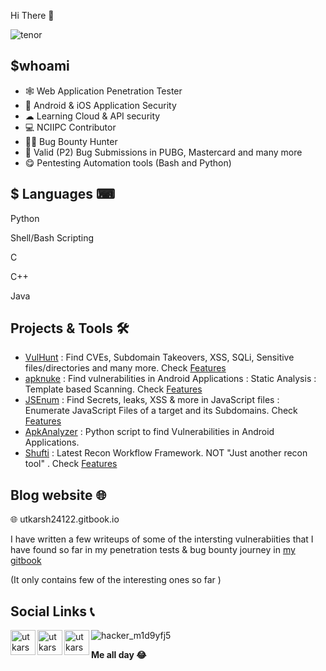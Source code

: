 Hi There 👋 

![tenor](https://user-images.githubusercontent.com/54320208/119721278-9a63e600-be88-11eb-8be0-6c1e6fe120f0.gif)

<h2> $whoami </h2>

- 🕸 Web Application Penetration Tester
- 📱 Android & iOS Application Security
- ☁ Learning Cloud & API security
- 💻 NCIIPC Contributor
- 🐱‍👤 Bug Bounty Hunter
- 🐼 Valid (P2) Bug Submissions in PUBG, Mastercard and many more
- 😋 Pentesting Automation tools (Bash and Python)

### <h2> $ Languages ⌨ </h2> 


Python  

Shell/Bash Scripting  

C 

C++  

Java 

### <h2> Projects & Tools 🛠 </h2>  

- [VulHunt](https://github.com/utkarsh24122/VulnHunt) : Find CVEs, Subdomain Takeovers, XSS, SQLi, Sensitive files/directories and many more. Check [Features](https://github.com/utkarsh24122/VulnHunt#features-)
- [apknuke](https://github.com/utkarsh24122/apknuke) : Find vulnerabilities in Android Applications : Static Analysis : Template based Scanning. Check [Features](https://github.com/utkarsh24122/apknuke#features-)
- [JSEnum](https://github.com/utkarsh24122/JSEnum) : Find Secrets, leaks, XSS & more in JavaScript files : Enumerate JavaScript Files of a target and its Subdomains. Check [Features](https://github.com/utkarsh24122/JSEnum#features)
- [ApkAnalyzer](https://github.com/utkarsh24122/ApkAnalyzer) : Python script to find Vulnerabilities in Android Applications.
- [Shufti](https://github.com/utkarsh24122/Shufti) : Latest Recon Workflow Framework. NOT "Just another recon tool" . Check [Features](https://github.com/utkarsh24122/Shufti#features)

### <h2> Blog website 🌐</h2> 

🌐 utkarsh24122.gitbook.io

I have written a few writeups of some of the intersting vulnerabiities that I have found so far in my penetration tests & bug bounty journey in [my gitbook](https://utkarsh24122.gitbook.io)

(It only contains few of the interesting ones so far )

### <h2> Social Links 📞 </h2> 

[<img align="left" alt="utkarsh24122 | Twitter" width="40px" src="https://img.icons8.com/fluent/48/000000/twitter.png" />][twitter]

[<img align="left" alt="utkarsh-sharma | LinkedIn" width="40px" src="https://img.icons8.com/color/48/000000/linkedin.png" />][linkedin]

[<img align="left" alt="utkarsh_2.4 | Instagram" width="40px" src="https://img.icons8.com/fluent/48/000000/instagram-new.png" />][instagram]









[twitter]: https://twitter.com/utkarsh24122
[instagram]: https://www.instagram.com/utkarsh_2.4/
[linkedin]: https://www.linkedin.com/in/utkarsh24122/



 ![hacker_m1d9yfj5](https://user-images.githubusercontent.com/54320208/119717964-9f269b00-be84-11eb-8c12-35f96a09eb77.gif)       

**Me all day 😂**
